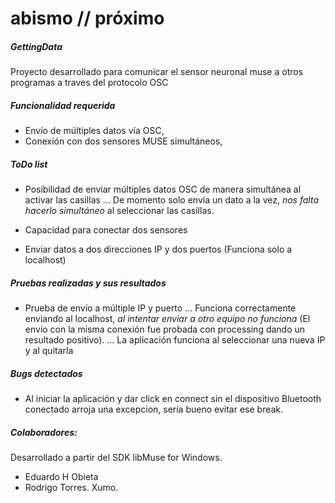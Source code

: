 # abismo // próximo

##### GettingData 
Proyecto desarrollado para comunicar el sensor neuronal muse a otros programas a traves del protocolo OSC

##### Funcionalidad requerida
- Envío de múltiples datos vía OSC,
- Conexión con dos sensores MUSE simultáneos, 

##### ToDo list
* Posibilidad de enviar múltiples datos OSC de manera simultánea al activar las casillas
... De momento solo envía un dato a la vez, *nos falta hacerlo simultáneo* al seleccionar las casillas.

* Capacidad para conectar dos sensores

* Enviar datos a dos direcciones IP y dos puertos (Funciona solo a localhost)

##### Pruebas realizadas y sus resultados
* Prueba de envío a múltiple IP y puerto
... Funciona correctamente enviando al localhost, *al intentar enviar a otro equipo no funciona* (El envío con la misma conexión fue probada con processing dando un resultado positivo).
... La aplicación funciona al seleccionar una nueva IP y al quitarla


##### Bugs detectados
* Al iniciar la aplicación y dar click en connect sin el dispositivo Bluetooth conectado arroja una excepcion, sería bueno evitar ese break.

##### Colaboradores:
Desarrollado a partir del SDK libMuse for Windows.
* Eduardo H Obieta
* Rodrigo Torres. Xumo.
